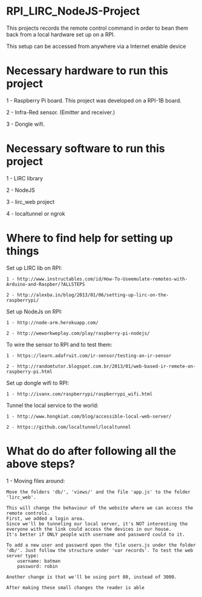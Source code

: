 # RPI_LIRC_NodeJS-Project
This projects records the remote control command in order to bean them back from a local hardware set up on a RPI.

This setup can be accessed from anywhere via a Internet enable device

# Necessary hardware to run this project
1 - Raspberry Pi board. This project was developed on a RPI-1B board.

2 - Infra-Red sensor. (Emitter and receiver.)

3 - Dongle wifi.

# Necessary software to run this project
1 - LIRC library

2 - NodeJS

3 - lirc_web project

4 - localtunnel or ngrok

# Where to find help for setting up things
  Set up LIRC lib on RPI:

    1 - http://www.instructables.com/id/How-To-Useemulate-remotes-with-Arduino-and-Raspber/?ALLSTEPS

    2 - http://alexba.in/blog/2013/01/06/setting-up-lirc-on-the-raspberrypi/


  Set up NodeJs on RPI:

    1 - http://node-arm.herokuapp.com/

    2 - http://weworkweplay.com/play/raspberry-pi-nodejs/

  To wire the sensor to RPI and to test them:

    1 - https://learn.adafruit.com/ir-sensor/testing-an-ir-sensor

    2 - http://randomtutor.blogspot.com.br/2013/01/web-based-ir-remote-on-raspberry-pi.html

  Set up dongle wifi to RPI:

    1 - http://ivanx.com/raspberrypi/raspberrypi_wifi.html

  Tunnel the local service to the world:

    1 - http://www.hongkiat.com/blog/accessible-local-web-server/

    2 - https://github.com/localtunnel/localtunnel

# What do do after following all the above steps?
  1 - Moving files around:

    Move the folders 'db/', 'views/' and the file 'app.js' to the folder 'lirc_web'.

    This will change the behaviour of the website where we can access the remote controls.
    First, we added a login area.
    Since we'll be tunneling our local server, it's NOT interesting the everyone with the link could access the devices in our house.
    It's better if ONLY people with username and password could to it.

    To add a new user and password open the file users.js under the folder 'db/'. Just follow the structure under 'var records'. To test the web server type:
        username: batman
        password: robin

    Another change is that we'll be using port 80, instead of 3000.

    After making these small changes the reader is able
